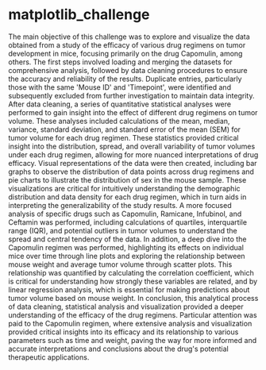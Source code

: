# matplotlib_challenge
The main objective of this challenge was to explore and visualize the data obtained from a study of the efficacy of various drug regimens on tumor development in mice, focusing primarily on the drug Capomulin, among others. The first steps involved loading and merging the datasets for comprehensive analysis, followed by data cleaning procedures to ensure the accuracy and reliability of the results. Duplicate entries, particularly those with the same 'Mouse ID' and 'Timepoint', were identified and subsequently excluded from further investigation to maintain data integrity.
After data cleaning, a series of quantitative statistical analyses were performed to gain insight into the effect of different drug regimens on tumor volume. These analyses included calculations of the mean, median, variance, standard deviation, and standard error of the mean (SEM) for tumor volume for each drug regimen. These statistics provided critical insight into the distribution, spread, and overall variability of tumor volumes under each drug regimen, allowing for more nuanced interpretations of drug efficacy.
Visual representations of the data were then created, including bar graphs to observe the distribution of data points across drug regimens and pie charts to illustrate the distribution of sex in the mouse sample. These visualizations are critical for intuitively understanding the demographic distribution and data density for each drug regimen, which in turn aids in interpreting the generalizability of the study results. A more focused analysis of specific drugs such as Capomulin, Ramicane, Infubinol, and Ceftamin was performed, including calculations of quartiles, interquartile range (IQR), and potential outliers in tumor volumes to understand the spread and central tendency of the data.
In addition, a deep dive into the Capomulin regimen was performed, highlighting its effects on individual mice over time through line plots and exploring the relationship between mouse weight and average tumor volume through scatter plots. This relationship was quantified by calculating the correlation coefficient, which is critical for understanding how strongly these variables are related, and by linear regression analysis, which is essential for making predictions about tumor volume based on mouse weight.
In conclusion, this analytical process of data cleaning, statistical analysis and visualization provided a deeper understanding of the efficacy of the drug regimens. Particular attention was paid to the Capomulin regimen, where extensive analysis and visualization provided critical insights into its efficacy and its relationship to various parameters such as time and weight, paving the way for more informed and accurate interpretations and conclusions about the drug's potential therapeutic applications.

